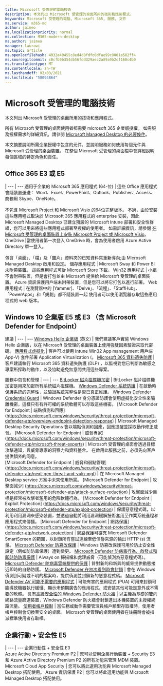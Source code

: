 ```yaml
---
title: Microsoft 受管理的電腦技術
description: 本文列出 Microsoft 受管理的桌面所用的技術和應用程式。
keywords: Microsoft 受管理的電腦, Microsoft 365, 服務, 文件
ms.service: m365-md
author: jaimeo
ms.localizationpriority: normal
ms.collection: M365-modern-desktop
ms.author: jaimeo
manager: laurawi
ms.topic: article
ms.openlocfilehash: 4932a40455c8ed4d8fdfc0dfae99c8001e582ff4
ms.sourcegitcommit: c0cfb9b354db56fdd329aec2a89a9b2cf160c4b0
ms.translationtype: MT
ms.contentlocale: zh-TW
ms.lasthandoff: 02/03/2021
ms.locfileid: "50094864"
---
```

# <a name="microsoft-managed-desktop-technologies"></a>Microsoft 受管理的電腦技術

本文列出 Microsoft 受管理的桌面所用的技術和應用程式。

<!-- Microsoft 365 E5; Device as a Service -->
<!-- in O365 table, standard suite, removed this sentence "Please see the Installation of Project/Visio 64bit Click to Run Addendum for important deployment instructions. -->

所有 Microsoft 受管理的桌面使用者都需要 microsoft 365 企業版授權。 如需服務授權需求的詳細資訊，請參閱 [Microsoft Managed Desktop 的必要條件](../get-ready/prerequisites.md)。

本文摘要說明所需企業授權中包含的元件，並說明服務如何使用每個元件與 Microsoft 受管理的桌面裝置。 在整個 Microsoft 受管理的桌面檔中會詳細說明每個區域的特定角色和責任。 

## <a name="office-365-e3-or-e5"></a>Office 365 E3 或 E5
 |
 --- | ---
適用于企業的 Microsoft 365 應用程式 (64-位)  | 這些 Office 應用程式會隨裝置運送： Word、Excel、PowerPoint、Outlook、Publisher、Access、商務用 Skype、OneNote。<br><br>不包含 Microsoft Project 和 Microsoft Visio 的64位完整版本。 不過，由於安裝這些應用程式取決於 Microsoft 365 應用程式的 enterprise 安裝，因此 Microsoft Managed Desktop 已建立預設的 Microsoft Intune 部署和安全性群組，您可以用來將這些應用程式部署至授權的使用者。 如需詳細資訊，請參閱 [在 Microsoft 受管理的桌面裝置上安裝 Microsoft Project 或 Microsoft Visio](../get-started/project-visio.md)。
OneDrive |當使用者第一次登入 OneDrive 時，會為使用者啟用 Azure Active Directory 單一登入。<br><br>包含「桌面」、「檔」及「圖片」資料夾的已知資料夾重新導向;由 Microsoft Managed Desktop 啟用和設定。
儲存應用程式 |    Microsoft Sway 和 Power BI 未附帶裝置。 這些應用程式可從 Microsoft Store 下載。
Win32 應用程式 |    小組不會附帶裝置，但是會打包並由 Microsoft 提供給 Microsoft 受管理的桌面裝置。 Azure 資訊保護用戶端未附帶裝置，但是您可以將它打包以進行部署。
Web 應用程式 |  在瀏覽器中的 [Yammer]、「Delve」、「流程」、「StaffHub」、「PowerApps」和「規劃」都不隨裝置一起 使用者可以使用瀏覽器存取這些應用程式的 web 版本。



## <a name="windows-10-enterprise-e5-or-e3-with-microsoft-defender-for-endpoint"></a>Windows 10 企業版 E5 或 E3 （含 Microsoft Defender for Endpoint）
建議
 |
 --- | ---
[Windows Hello 企業版](https://docs.microsoft.com/windows/security/identity-protection/hello-for-business/hello-identity-verification) (英文) | 我們建議客戶實施 Windows Hello 企業版，以在 Microsoft 受管理的桌面裝置上使用強雙因素驗證來取代密碼。
[應用程式虛擬化](https://docs.microsoft.com/windows/application-management/app-v/appv-technical-reference) | 客戶可以使用 Intune Win32 App management 用戶端 App-V) 套件部署 Application Virtualization (。
[Microsoft 365 資料遺失防護](https://docs.microsoft.com/microsoft-365/compliance/endpoint-dlp-learn-about) | 客戶建議執行 Microsoft 365 資料遺失防護 (DLP) ，以監視對您已判斷為敏感之專案所採取的動作，以及協助避免無意間共用這些專案。   

服務中包含和管理
 |
 --- | ---
[BitLocker 磁片磁碟機加密](https://docs.microsoft.com/windows/security/information-protection/bitlocker/bitlocker-overview) | BitLocker 磁片磁碟機加密是用來加密所有系統磁片磁碟機。 
[Windows Defender 系統防護]( https://docs.microsoft.com/windows/security/threat-protection/windows-defender-system-guard/system-guard-how-hardware-based-root-of-trust-helps-protect-windows) | 在啟動時保護系統的完整性，並驗證系統完整性是否已真正維護。
[Windows Defender Credential Guard]( https://docs.microsoft.com/windows/security/identity-protection/credential-guard/credential-guard) | Windows Defender 身分憑證防護會使用虛擬化安全性來隔離機密，這樣只有有許可權的系統軟體可以存取這些機密。
[Microsoft Defender for Endpoint | 端點偵測和回應] (https://docs.microsoft.com/windows/security/threat-protection/microsoft-defender-atp/overview-endpoint-detection-response) |     Microsoft Managed Desktop Security Operations 會以端點偵測和回應，回應提醒並採取動作修正威脅。
[Microsoft Defender for Endpoint | 威脅專家] (https://docs.microsoft.com/windows/security/threat-protection/microsoft-defender-atp/microsoft-threat-experts) | Microsoft 受管理的桌面會透過目標攻擊通知，與威脅專家的洞察力和資料整合。 在啟用此服務之前，必須先向客戶提供額外的同意。  
[Microsoft Defender for Endpoint | 威脅和弱點管理] (https://docs.microsoft.com/windows/security/threat-protection/microsoft-defender-atp/next-gen-threat-and-vuln-mgt) | 在 Microsoft Managed Desktop service 方案中未來使用所需。
[Microsoft Defender for Endpoint | 攻擊面減少] (https://docs.microsoft.com/windows/security/threat-protection/microsoft-defender-atp/attack-surface-reduction) | 攻擊面減少目標是經常被攻擊者濫用的危險軟體行為。
[Microsoft Defender for Endpoint | Exploit Protection] (https://docs.microsoft.com/windows/security/threat-protection/microsoft-defender-atp/exploit-protection) | 保護惡意程式碼，以利用利用漏洞來感染裝置，並透過自動將利用漏洞緩解技術套用至作業系統進程和應用程式來傳播。
[Microsoft Defender for Endpoint | 網路保護] (https://docs.microsoft.com/windows/security/threat-protection/microsoft-defender-atp/network-protection) | 網路保護可擴充 Microsoft Defender SmartScreen 的範圍，以封鎖所有嘗試連線至低信譽來源的輸出 HTTP (s) 流量。
[Microsoft Defender 防篡改保護](https://docs.microsoft.com/windows/security/threat-protection/microsoft-defender-antivirus/prevent-changes-to-security-settings-with-tamper-protection) | Windows 防篡改保護可用於防止安全性設定（例如防防毒保護）遭到變更。
[Microsoft Defender 防病毒行為、啟發式和即時防防毒保護]( https://docs.microsoft.com/windows/security/threat-protection/microsoft-defender-antivirus/microsoft-defender-antivirus-in-windows-10) | Always on 掃描檔和處理威脅（可能偵測為惡意程式碼）。
[Microsoft Defender 防病毒雲端提供的保護](https://docs.microsoft.com/windows/security/threat-protection/microsoft-defender-antivirus/utilize-microsoft-cloud-protection-microsoft-defender-antivirus) | 針對新的和新興的威脅提供動態接近即時的自動防護。
[Microsoft Defender 在初次看到時會封鎖](https://docs.microsoft.com/windows/security/threat-protection/microsoft-defender-antivirus/configure-block-at-first-sight-microsoft-defender-antivirus) | 會在 Windows 偵測到可疑或不明的檔案時，提供偵測並封鎖新的惡意程式碼。
[Microsoft Defender AV 可能不需要的應用程式](https://docs.microsoft.com/windows/security/threat-protection/microsoft-defender-antivirus/detect-block-potentially-unwanted-apps-microsoft-defender-antivirus) | 可能有害的應用程式 (PUA) 可用來封鎖可能導致機器執行緩慢、顯示未預期廣告的應用程式，或安裝其他可能是意外或不需要的軟體。
[具有高級安全性的 Windows Defender 防火牆](https://docs.microsoft.com/windows/security/threat-protection/windows-firewall/windows-firewall-with-advanced-security) | 以主機為基礎的雙向網路流量篩選裝置，Windows Defender 防火牆會封鎖進出本機裝置的未授權網路流量。
[使用者帳戶控制](https://docs.microsoft.com/windows/security/identity-protection/user-account-control/how-user-account-control-works) | 當任務或動作需要管理員帳戶類型存取權時，使用者帳戶控制會切換至安全的桌面。 Microsoft 受管理的桌面使用者在註冊時會被指派標準使用者存取權。 


## <a name="enterprise-mobility--security-e5"></a>企業行動 + 安全性 E5

 |
 --- | ---
企業行動性 + 安全性 E3<br>Azure Active Directory Premium P2 |    您可以使用企業行動裝置 + Security E3 和 Azure Active Directory Premium P2 的所有功能來管理 MDM 裝置。
Microsoft Cloud App Security |  您可以將此選用功能與 Microsoft Managed Desktop 搭配使用。
Azure 資訊保護 P2  | 您可以將此選用功能與 Microsoft Managed Desktop 搭配使用。
